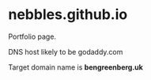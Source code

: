 # nebbles.github.io

Portfolio page.

DNS host likely to be godaddy.com

Target domain name is **bengreenberg.uk**
